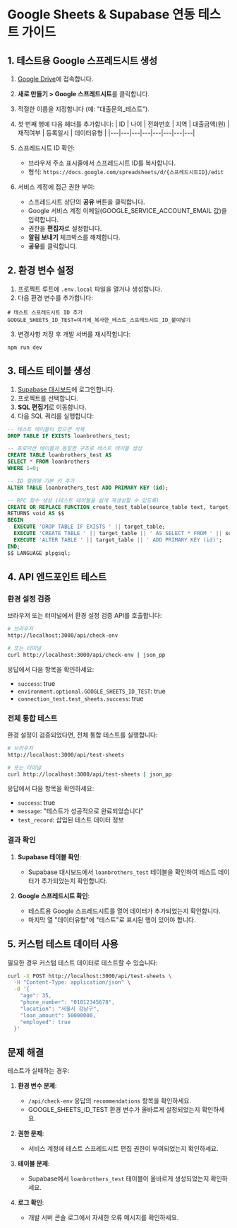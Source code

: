# Google Sheets & Supabase 연동 테스트 가이드

## 1. 테스트용 Google 스프레드시트 생성

1. [Google Drive](https://drive.google.com/drive/my-drive)에 접속합니다.
2. **새로 만들기 > Google 스프레드시트**를 클릭합니다.
3. 적절한 이름을 지정합니다 (예: "대출문의_테스트").
4. 첫 번째 행에 다음 헤더를 추가합니다:
   | ID | 나이 | 전화번호 | 지역 | 대출금액(원) | 재직여부 | 등록일시 | 데이터유형 |
   |---|---|---|---|---|---|---|---|
5. 스프레드시트 ID 확인:
   - 브라우저 주소 표시줄에서 스프레드시트 ID를 복사합니다.
   - 형식: `https://docs.google.com/spreadsheets/d/{스프레드시트ID}/edit`

6. 서비스 계정에 접근 권한 부여:
   - 스프레드시트 상단의 **공유** 버튼을 클릭합니다.
   - Google 서비스 계정 이메일(GOOGLE_SERVICE_ACCOUNT_EMAIL 값)을 입력합니다.
   - 권한을 **편집자**로 설정합니다.
   - **알림 보내기** 체크박스를 해제합니다.
   - **공유**를 클릭합니다.

## 2. 환경 변수 설정

1. 프로젝트 루트에 `.env.local` 파일을 열거나 생성합니다.
2. 다음 환경 변수를 추가합니다:

```
# 테스트 스프레드시트 ID 추가
GOOGLE_SHEETS_ID_TEST=여기에_복사한_테스트_스프레드시트_ID_붙여넣기
```

3. 변경사항 저장 후 개발 서버를 재시작합니다:
```
npm run dev
```

## 3. 테스트 테이블 생성

1. [Supabase 대시보드](https://supabase.com/)에 로그인합니다.
2. 프로젝트를 선택합니다.
3. **SQL 편집기**로 이동합니다.
4. 다음 SQL 쿼리를 실행합니다:

```sql
-- 테스트 테이블이 있으면 삭제
DROP TABLE IF EXISTS loanbrothers_test;

-- 프로덕션 테이블과 동일한 구조로 테스트 테이블 생성
CREATE TABLE loanbrothers_test AS 
SELECT * FROM loanbrothers
WHERE 1=0;

-- ID 컬럼에 기본 키 추가
ALTER TABLE loanbrothers_test ADD PRIMARY KEY (id);

-- RPC 함수 생성 (테스트 테이블을 쉽게 재생성할 수 있도록)
CREATE OR REPLACE FUNCTION create_test_table(source_table text, target_table text)
RETURNS void AS $$
BEGIN
  EXECUTE 'DROP TABLE IF EXISTS ' || target_table;
  EXECUTE 'CREATE TABLE ' || target_table || ' AS SELECT * FROM ' || source_table || ' WHERE 1=0';
  EXECUTE 'ALTER TABLE ' || target_table || ' ADD PRIMARY KEY (id)';
END;
$$ LANGUAGE plpgsql;
```

## 4. API 엔드포인트 테스트

### 환경 설정 검증

브라우저 또는 터미널에서 환경 설정 검증 API를 호출합니다:

```bash
# 브라우저
http://localhost:3000/api/check-env

# 또는 터미널
curl http://localhost:3000/api/check-env | json_pp
```

응답에서 다음 항목을 확인하세요:
- `success`: true
- `environment.optional.GOOGLE_SHEETS_ID_TEST`: true
- `connection_test.test_sheets.success`: true

### 전체 통합 테스트

환경 설정이 검증되었다면, 전체 통합 테스트를 실행합니다:

```bash
# 브라우저
http://localhost:3000/api/test-sheets

# 또는 터미널
curl http://localhost:3000/api/test-sheets | json_pp
```

응답에서 다음 항목을 확인하세요:
- `success`: true
- `message`: "테스트가 성공적으로 완료되었습니다"
- `test_record`: 삽입된 테스트 데이터 정보

### 결과 확인

1. **Supabase 테이블 확인**:
   - Supabase 대시보드에서 `loanbrothers_test` 테이블을 확인하여 테스트 데이터가 추가되었는지 확인합니다.

2. **Google 스프레드시트 확인**:
   - 테스트용 Google 스프레드시트를 열어 데이터가 추가되었는지 확인합니다.
   - 마지막 열 "데이터유형"에 "테스트"로 표시된 행이 있어야 합니다.

## 5. 커스텀 테스트 데이터 사용

필요한 경우 커스텀 테스트 데이터로 테스트할 수 있습니다:

```bash
curl -X POST http://localhost:3000/api/test-sheets \
  -H "Content-Type: application/json" \
  -d '{
    "age": 35,
    "phone_number": "01012345678",
    "location": "서울시 강남구",
    "loan_amount": 50000000,
    "employed": true
  }'
```

## 문제 해결

테스트가 실패하는 경우:

1. **환경 변수 문제**:
   - `/api/check-env` 응답의 `recommendations` 항목을 확인하세요.
   - GOOGLE_SHEETS_ID_TEST 환경 변수가 올바르게 설정되었는지 확인하세요.

2. **권한 문제**:
   - 서비스 계정에 테스트 스프레드시트 편집 권한이 부여되었는지 확인하세요.

3. **테이블 문제**:
   - Supabase에서 `loanbrothers_test` 테이블이 올바르게 생성되었는지 확인하세요.

4. **로그 확인**:
   - 개발 서버 콘솔 로그에서 자세한 오류 메시지를 확인하세요. 